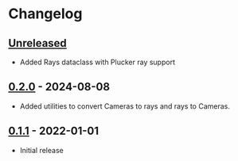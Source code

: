 # Changelog

<!--

Changelog follow the https://keepachangelog.com/ standard (at least the headers)

This allow to:

* auto-parsing release notes during the automated releases from github-action:
  https://github.com/marketplace/actions/pypi-github-auto-release
* Have clickable headers in the rendered markdown

To release a new version (e.g. from `1.0.0` -> `2.0.0`):

* Create a new `# [2.0.0] - YYYY-MM-DD` header and add the current
  `[Unreleased]` notes.
* At the end of the file:
  * Define the new link url:
  `[2.0.0]: https://github.com/google/jaxcam/compare/v1.0.0...v2.0.0`
  * Update the `[Unreleased]` url: `v1.0.0...HEAD` -> `v2.0.0...HEAD`

-->

## [Unreleased]

* Added Rays dataclass with Plucker ray support

## [0.2.0] - 2024-08-08

* Added utilities to convert Cameras to rays and rays to Cameras.

[Unreleased]: https://github.com/google/jaxcam/compare/v0.2.0...HEAD
[0.2.0]: https://github.com/google/jaxcam/releases/tag/v0.2.0

## [0.1.1] - 2022-01-01

* Initial release

[Unreleased]: https://github.com/google/jaxcam/compare/v0.1.1...HEAD
[0.1.1]: https://github.com/google/jaxcam/releases/tag/v0.1.1
